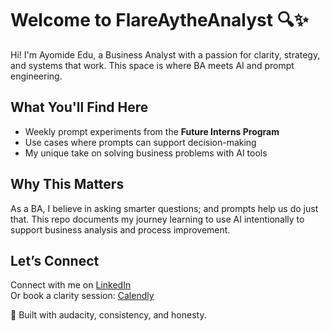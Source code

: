 # Welcome to FlareAytheAnalyst 🔍✨

Hi! I'm Ayomide Edu, a Business Analyst with a passion for clarity, strategy, and systems that work. This space is where BA meets AI and prompt engineering.

##  What You'll Find Here
- Weekly prompt experiments from the **Future Interns Program**
- Use cases where prompts can support decision-making
- My unique take on solving business problems with AI tools

##  Why This Matters
As a BA, I believe in asking smarter questions; and prompts help us do just that. This repo documents my journey learning to use AI intentionally to support business analysis and process improvement.

## Let’s Connect
Connect with me on [LinkedIn](https://www.linkedin.com/in/ayomide-edu-942306200)  
Or book a clarity session: [Calendly](https://calendly.com/ayomidedu208/30min)



🦋 Built with audacity, consistency, and honesty.  
